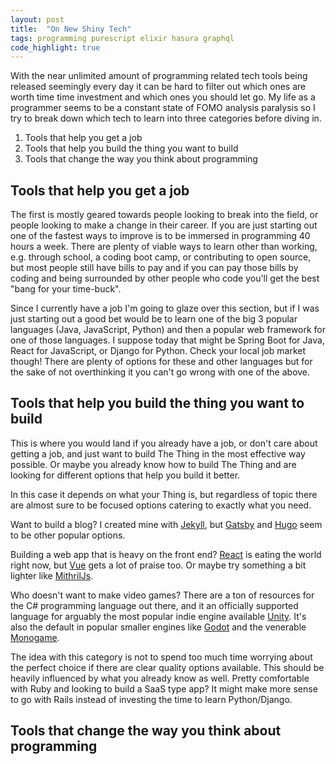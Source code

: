 ```yaml
---
layout: post
title:  "On New Shiny Tech"
tags: programming purescript elixir hasura graphql
code_highlight: true
---
```


With the near unlimited amount of programming related tech tools being released seemingly every day it can be hard to filter out
which ones are worth time time investment and which ones you should let go. My life as a programmer seems to be a constant state of FOMO
analysis paralysis so I try to break down which tech to learn into three categories before diving in.

1. Tools that help you get a job
2. Tools that help you build the thing you want to build
3. Tools that change the way you think about programming

## Tools that help you get a job

The first is mostly geared towards people looking to break into the field, or people looking to make a change in their career. If you are just
starting out one of the fastest ways to improve is to be immersed in programming 40 hours a week. There are plenty of viable ways to learn
other than working, e.g. through school, a coding boot camp, or contributing to open source, but most people still have bills to pay and
if you can pay those bills by coding and being surrounded by other people who code you'll get the best "bang for your time-buck".

Since I currently have a job I'm going to glaze over this section, but if I was just starting out a good bet would be to learn one of the big 3
popular languages (Java, JavaScript, Python) and then a popular web framework for one of those languages. I suppose today that might be 
Spring Boot for Java, React for JavaScript, or Django for Python. Check your local job market though! There are plenty of options for these and
other languages but for the sake of not overthinking it you can't go wrong with one of the above.

## Tools that help you build the thing you want to build

This is where you would land if you already have a job, or don't care about getting a job, and just want to build The Thing in the most effective way
possible. Or maybe you already know how to build The Thing and are looking for different options that help you build it better.

In this case it depends on what your Thing is, but regardless of topic there are almost sure to be focused options catering to exactly what you need.

Want to build a blog? I created mine with [Jekyll](https://jekyllrb.com/), but [Gatsby](https://www.gatsbyjs.org/) and [Hugo](https://gohugo.io/) 
seem to be other popular options.

Building a web app that is heavy on the front end? [React](https://reactjs.org/) is eating the world right now, but [Vue](https://vuejs.org/) gets
a lot of praise too. Or maybe try something a bit lighter like [MithrilJs](https://mithril.js.org/).

Who doesn't want to make video games? There are a ton of resources for the C# programming language out there, and it an officially supported language
for arguably the most popular indie engine available [Unity](https://unity.com/). It's also the default in popular smaller engines 
like [Godot](https://godotengine.org/) and the venerable [Monogame](https://www.monogame.net/).

The idea with this category is not to spend too much time worrying about the perfect choice if there are clear quality options available. This should
be heavily influenced by what you already know as well. Pretty comfortable with Ruby and looking to build a SaaS type app? It might make more sense to
go with Rails instead of investing the time to learn Python/Django.

## Tools that change the way you think about programming